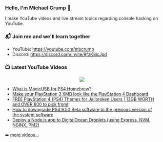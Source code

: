 ### Hello, I'm Michael Crump 👋

I make YouTube videos and live stream topics regarding console hacking on YouTube. 

### 📬 Join me and we'll learn together

- YouTube: https://youtube.com/mbcrump
- Discord: https://discord.com/invite/9fzK8jcJpd

### 📺 Latest YouTube Videos

<div align="center">

[<img src="https://img.shields.io/badge/-Subscribe-red?style=for-the-badge&logo=youtube&logoColor=white"/>](https://www.youtube.com/c/mbcrump?sub_confirmation=1)

</div>

<!-- YOUTUBE:START -->
- [What is MagicUSB for PS4 Homebrew?](https://www.youtube.com/watch?v=qna6gQwm63s)
- [Make your PlayStation 3 XMB look like the PlayStation 4 Dashboard](https://www.youtube.com/watch?v=TOF3OiQx_Mk)
- [FREE PlayStation 4 &lpar;PS4&rpar; Themes for Jailbroken Users | 13GB WORTH and OVER 800 to pick from!](https://www.youtube.com/watch?v=wVWy54m-8P4)
- [How to downgrade PS4 9.50 Beta software to the previous version of the system software](https://www.youtube.com/watch?v=PmykqOHy-GI)
- [Deploy a Node.js app to DigitalOcean Droplets &lpar;using Express, NVM, NGINX, PM2&rpar;](https://www.youtube.com/watch?v=YRc-q2_cvOo)
<!-- YOUTUBE:END -->

➡️ [more videos...](https://youtube.com/mbcrump)

